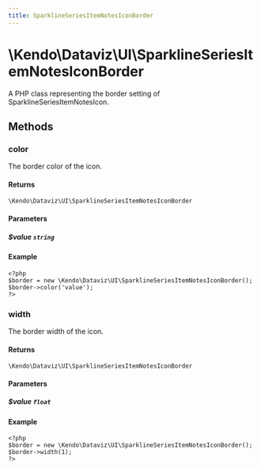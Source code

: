 ```yaml
---
title: SparklineSeriesItemNotesIconBorder
---
```


# \Kendo\Dataviz\UI\SparklineSeriesItemNotesIconBorder

A PHP class representing the border setting of SparklineSeriesItemNotesIcon.


## Methods

### color
The border color of the icon.

#### Returns
`\Kendo\Dataviz\UI\SparklineSeriesItemNotesIconBorder`

#### Parameters

##### $value `string`



#### Example 
    <?php
    $border = new \Kendo\Dataviz\UI\SparklineSeriesItemNotesIconBorder();
    $border->color('value');
    ?>

### width
The border width of the icon.

#### Returns
`\Kendo\Dataviz\UI\SparklineSeriesItemNotesIconBorder`

#### Parameters

##### $value `float`



#### Example 
    <?php
    $border = new \Kendo\Dataviz\UI\SparklineSeriesItemNotesIconBorder();
    $border->width(1);
    ?>

